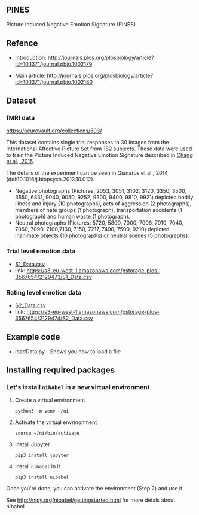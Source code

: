 ## PINES

Picture Induced Negative Emotion Signature (PINES)

## Refence

* Introduction: http://journals.plos.org/plosbiology/article?id=10.1371/journal.pbio.1002179

* Main article: http://journals.plos.org/plosbiology/article?id=10.1371/journal.pbio.1002180


## Dataset

### fMRI data
https://neurovault.org/collections/503/

This dataset contains single trial responses to 30 images from the International Affective Picture Set from 182 subjects. These data were used to train the Picture Induced Negative Emotion Signature described in [Chang et al., 2015](http://journals.plos.org/plosbiology/article?id=10.1371/journal.pbio.1002180). 

The details of the experiment can be seen in Gianaros et al., 2014 (doi:10.1016/j.biopsych.2013.10.012).
* Negative photographs (Pictures: 2053, 3051, 3102, 3120, 3350, 3500, 3550, 6831, 9040, 9050, 9252, 9300, 9400, 9810, 9921) depicted bodily illness and injury (10 photographs), acts of aggression (2 photographs), members of hate groups (1 photograph), transportation accidents (1 photograph) and human waste (1 photograph). 
* Neutral photographs (Pictures: 5720, 5800, 7000, 7006, 7010, 7040, 7060, 7090, 7100,7130, 7150, 7217, 7490, 7500, 9210) depicted inanimate objects (10 photographs) or neutral scenes (5 photographs).

### Trial level emotion data 
* [S1_Data.csv](S1_Data.csv)
* link: https://s3-eu-west-1.amazonaws.com/pstorage-plos-3567654/2129473/S1_Data.csv

### Rating level emotion data 
* [S2_Data.csv](S2_Data.csv)
* link: https://s3-eu-west-1.amazonaws.com/pstorage-plos-3567654/2129474/S2_Data.csv

## Example code
* loadData.py - Shows you how to load a file

## Installing required packages 

### Let's install  `nibabel` in a new virtual environment

1. Create a virtual environment
    ```
    python3 -m venv ~/ni
    ```

2. Activate the virtual envrinonment
    ```
    source ~/ni/bin/activate
    ```

3. Install Jupyter
    ```
    pip3 install jupyter
    ```
    
4. Install `nibabel` in it
    ```
    pip3 install nibabel
    ```

Once you're done, you can activate the environment (Step 2) and use it.

See http://nipy.org/nibabel/gettingstarted.html for more detals about nibabel.
